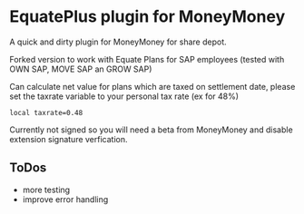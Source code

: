 # EquatePlus plugin for MoneyMoney

A quick and dirty plugin for MoneyMoney for share depot.

Forked version to work with Equate Plans for SAP employees
(tested with OWN SAP, MOVE SAP an GROW SAP)

Can calculate net value for plans which are taxed on 
settlement date, please set the taxrate variable
to your personal tax rate (ex for 48%)

```
local taxrate=0.48
```

Currently not signed so you will need a beta from MoneyMoney and 
disable extension signature verfication.

## ToDos

* more testing
* improve error handling

